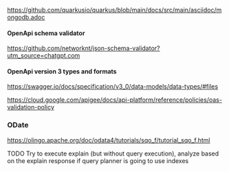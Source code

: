 


https://github.com/quarkusio/quarkus/blob/main/docs/src/main/asciidoc/mongodb.adoc




#### OpenApi schema validator

https://github.com/networknt/json-schema-validator?utm_source=chatgpt.com


#### OpenApi version 3 types and formats

https://swagger.io/docs/specification/v3_0/data-models/data-types/#files



https://cloud.google.com/apigee/docs/api-platform/reference/policies/oas-validation-policy

### ODate
https://olingo.apache.org/doc/odata4/tutorials/sqo_f/tutorial_sqo_f.html


TODO
Try to execute explain (but without query execution), analyze based on the explain response if query planner is going to use indexes

